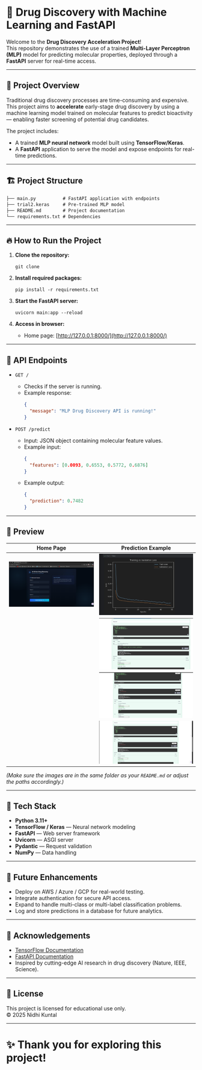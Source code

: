 # 🚀 Drug Discovery with Machine Learning and FastAPI

Welcome to the **Drug Discovery Acceleration Project**!  
This repository demonstrates the use of a trained **Multi-Layer Perceptron (MLP)** model for predicting molecular properties, deployed through a **FastAPI** server for real-time access.

---

## 🧠 Project Overview

Traditional drug discovery processes are time-consuming and expensive.  
This project aims to **accelerate** early-stage drug discovery by using a machine learning model trained on molecular features to predict bioactivity — enabling faster screening of potential drug candidates.

The project includes:
- A trained **MLP neural network** model built using **TensorFlow/Keras**.
- A **FastAPI** application to serve the model and expose endpoints for real-time predictions.

---

## 🏗️ Project Structure

```
├── main.py          # FastAPI application with endpoints
├── trial2.keras     # Pre-trained MLP model
├── README.md        # Project documentation
└── requirements.txt # Dependencies
```

---

## 🔥 How to Run the Project

1. **Clone the repository:**
   ```
   git clone 
   
   ```

2. **Install required packages:**
   ```
   pip install -r requirements.txt
   ```

3. **Start the FastAPI server:**
   ```
   uvicorn main:app --reload
   ```

4. **Access in browser:**
   - Home page: [http://127.0.0.1:8000/](http://127.0.0.1:8000/)

---

## 🌟 API Endpoints

- `GET /`
  - Checks if the server is running.
  - Example response:
    ```json
    {
      "message": "MLP Drug Discovery API is running!"
    }
    ```

- `POST /predict`
  - Input: JSON object containing molecular feature values.
  - Example input:
    ```json
    {
      "features": [0.0093, 0.6553, 0.5772, 0.6876]
    }
    ```
  - Example output:
    ```json
    {
      "prediction": 0.7482
    }
    ```

---

## 📸 Preview

| Home Page | Prediction Example |
|:---------:|:------------------:|
| ![Home Screenshot](5th.png) | ![Prediction Screenshot 1](1st.png) |
|  | ![Prediction Screenshot 2](2nd.png) |
|  | ![Prediction Screenshot 3](3rd.png) |
|  | ![Prediction Screenshot 4](4th.png) |

*(Make sure the images are in the same folder as your `README.md` or adjust the paths accordingly.)*

---

## 🧩 Tech Stack

- **Python 3.11+**
- **TensorFlow / Keras** — Neural network modeling
- **FastAPI** — Web server framework
- **Uvicorn** — ASGI server
- **Pydantic** — Request validation
- **NumPy** — Data handling

---

## 🚀 Future Enhancements

- Deploy on AWS / Azure / GCP for real-world testing.
- Integrate authentication for secure API access.
- Expand to handle multi-class or multi-label classification problems.
- Log and store predictions in a database for future analytics.

---

## 🙌 Acknowledgements

- [TensorFlow Documentation](https://www.tensorflow.org/)
- [FastAPI Documentation](https://fastapi.tiangolo.com/)
- Inspired by cutting-edge AI research in drug discovery (Nature, IEEE, Science).

---

## 📜 License

This project is licensed for educational use only.  
© 2025 Nidhi Kuntal

---

# ✨ Thank you for exploring this project!

